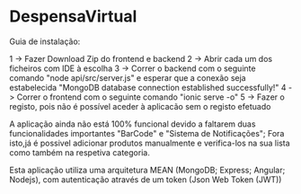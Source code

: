 # DespensaVirtual
Guia de instalação:

1 -> Fazer Download Zip do frontend e backend
2 -> Abrir cada um dos ficheiros com IDE à escolha
3 -> Correr o backend com o seguinte comando "node api/src/server.js" e esperar que a conexão seja estabelecida "MongoDB database connection established successfully!"
4 -> Correr o frontend com o seguinte comando "ionic serve -o"
5 -> Fazer o registo, pois não é possível aceder à aplicacão sem o registo efetuado


A aplicação ainda não está 100% funcional devido a faltarem duas funcionalidades importantes "BarCode" e "Sistema de Notificações"; Fora isto,já é possivel adicionar
produtos manualmente e verifica-los na sua lista como também na respetiva categoria.

Esta aplicação utiliza uma arquitetura MEAN (MongoDB; Express; Angular; Nodejs), com autenticação através de um token (Json Web Token (JWT))

